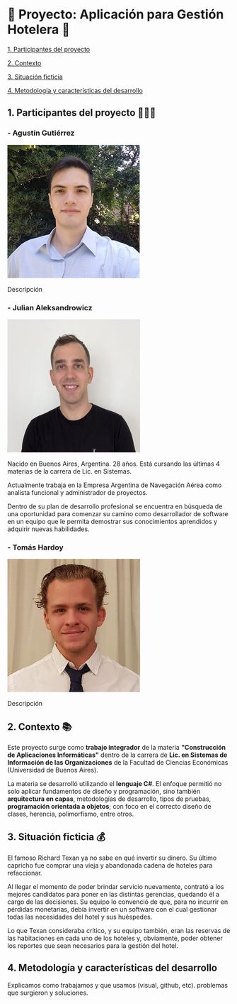 # 🏨 Proyecto: Aplicación para Gestión Hotelera 🏨

[1. Participantes del proyecto](https://github.com/gutipy/CAI-TP_GRUPAL-Hotel#1-participantes-del-proyecto-)

[2. Contexto](https://github.com/gutipy/CAI-TP_GRUPAL-Hotel#2-contexto-)

[3. Situación ficticia](https://github.com/gutipy/CAI-TP_GRUPAL-Hotel#3-situación-ficticia-)

[4. Metodología y características del desarrollo](https://github.com/gutipy/CAI-TP_GRUPAL-Hotel#4-metodolog%C3%ADa-y-caracter%C3%ADsticas-del-desarrollo)

## 1. Participantes del proyecto 👨🏻‍💻

### - Agustín Gutiérrez

![Foto de perfil de Agustín Gutiérrez](https://github.com/gutipy/CAI-TP_GRUPAL-Hotel/blob/bc72f5430ffbf8da2d4bef8d2cf6aadfbd787e24/Imagenes/perfil_agustin.jpg)

Descripción

### - Julian Aleksandrowicz

![Foto de perfil de Julián Aleksandrowicz](https://github.com/gutipy/CAI-TP_GRUPAL-Hotel/blob/f05c9549beb923bda129206b6a797e33f29f0e74/Imagenes/perfil_julian.jpeg)

Nacido en Buenos Aires, Argentina. 28 años. Está cursando las últimas 4 materias de la carrera de Lic. en Sistemas.

Actualmente trabaja en la Empresa Argentina de Navegación Aérea como analista funcional y administrador de proyectos.

Dentro de su plan de desarrollo profesional se encuentra en búsqueda de una oportunidad para comenzar su camino como desarrollador de software en un equipo que le permita demostrar sus conocimientos aprendidos y adquirir nuevas habilidades.

### - Tomás Hardoy

![Foto de perfil de Tomás Hardoy](https://github.com/gutipy/CAI-TP_GRUPAL-Hotel/blob/41c763809828720df8a759de7fc895f6b8939797/Imagenes/tomas_hardoy1.png)

Descripción

## 2. Contexto 📚

Este proyecto surge como **trabajo integrador** de la materia **"Construcción de Aplicaciones Informáticas"** dentro de la carrera de **Lic. en Sistemas de Información de las Organizaciones** de la Facultad de Ciencias Económicas (Universidad de Buenos Aires).

La materia se desarrolló utilizando el **lenguaje C#**. El enfoque permitió no solo aplicar fundamentos de diseño y programación, sino también **arquitectura en capas**, metodologías de desarrollo, tipos de pruebas, **programación orientada a objetos**; con foco en el correcto diseño de clases, herencia, polimorfismo, entre otros.

## 3. Situación ficticia 💰

El famoso Richard Texan ya no sabe en qué invertir su dinero. Su último capricho fue comprar una vieja y abandonada cadena de hoteles para refaccionar.


Al llegar el momento de poder brindar servicio nuevamente, contrató a los mejores candidatos para poner en las distintas gerencias, quedando él a cargo de las decisiones. Su equipo lo convenció de que, para no incurrir en pérdidas monetarias, debía invertir en un software con el cual gestionar todas las necesidades del hotel y sus huéspedes.


Lo que Texan consideraba crítico, y su equipo también, eran las reservas de las habitaciones en cada uno de los hoteles y, obviamente, poder obtener los reportes que sean necesarios para la gestión del hotel.

## 4. Metodología y características del desarrollo

Explicamos como trabajamos y que usamos (visual, github, etc). problemas que surgieron y soluciones.
